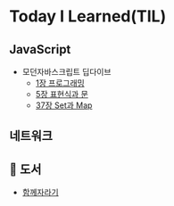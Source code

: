 # Today I Learned(TIL)

## JavaScript
- 모던자바스크립트 딥다이브
  - [1장 프로그래밍](https://github.com/xunxee/TIL/blob/main/java_script/%EB%AA%A8%EB%8D%98%EC%9E%90%EB%B0%94%EC%8A%A4%ED%81%AC%EB%A6%BD%ED%8A%B8/1%EC%9E%A5_%ED%94%84%EB%A1%9C%EA%B7%B8%EB%9E%98%EB%B0%8D.md)
  - [5장 표현식과 문](https://github.com/xunxee/TIL/blob/main/java_script/%EB%AA%A8%EB%8D%98%EC%9E%90%EB%B0%94%EC%8A%A4%ED%81%AC%EB%A6%BD%ED%8A%B8/5%EC%9E%A5_%ED%91%9C%ED%98%84%EC%8B%9D%EA%B3%BC%EB%AC%B8.md)
  - [37장 Set과 Map](https://github.com/xunxee/TIL/blob/main/java_script/%EB%AA%A8%EB%8D%98%EC%9E%90%EB%B0%94%EC%8A%A4%ED%81%AC%EB%A6%BD%ED%8A%B8/37%EC%9E%A5_Set%EA%B3%BCMap.md)

## 네트워크

## 📖 도서
- [함께자라기](https://github.com/xunxee/TIL/blob/main/%EB%8F%84%EC%84%9C/%ED%95%A8%EA%BB%98_%EC%9E%90%EB%9D%BC%EA%B8%B0.md)
